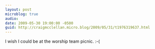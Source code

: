 ```yaml
---
layout: post
microblog: true
audio: 
date: 2009-05-30 19:00:00 -0500
guid: http://craigmcclellan.micro.blog/2009/05/31/t1976319637.html
---
```

I wish I could be at the worship team picnic.  :-(
